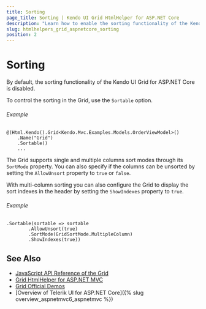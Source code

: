 ```yaml
---
title: Sorting
page_title: Sorting | Kendo UI Grid HtmlHelper for ASP.NET Core
description: "Learn how to enable the sorting functionality of the Kendo UI Grid for ASP.NET Core."
slug: htmlhelpers_grid_aspnetcore_sorting
position: 2
---
```


# Sorting

By default, the sorting functionality of the Kendo UI Grid for ASP.NET Core is disabled.

To control the sorting in the Grid, use the `Sortable` option.

###### Example

	@(Html.Kendo().Grid<Kendo.Mvc.Examples.Models.OrderViewModel>()
        .Name("Grid")
        .Sortable()
		...


The Grid supports single and multiple columns sort modes through its `SortMode` property. You can also specify if the columns can be unsorted by setting the `AllowUnsort` property to `true` or `false`.

With multi-column sorting you can also configure the Grid to display the sort indexes in the header by setting the `ShowIndexes` property to `true`.

###### Example		

	.Sortable(sortable => sortable
            .AllowUnsort(true)
            .SortMode(GridSortMode.MultipleColumn)
            .ShowIndexes(true))

## See Also

* [JavaScript API Reference of the Grid](http://docs.telerik.com/kendo-ui/api/javascript/ui/grid)
* [Grid HtmlHelper for ASP.NET MVC](http://docs.telerik.com/aspnet-mvc/helpers/grid/overview)
* [Grid Official Demos](http://demos.telerik.com/aspnet-core/grid/index)
* [Overview of Telerik UI for ASP.NET Core]({% slug overview_aspnetmvc6_aspnetmvc %})
